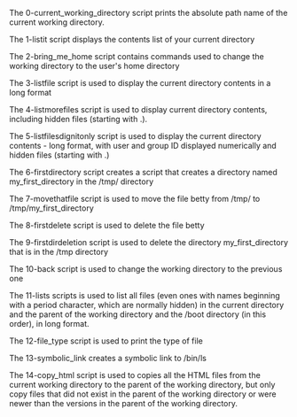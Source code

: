The 0-current_working_directory script prints the absolute path name of the current working directory. 

The 1-listit script displays the contents list of your current directory 

The 2-bring_me_home script contains commands used to change the working directory to the user's home directory 

The 3-listfile script is used to display the current directory contents in a long format 

The 4-listmorefiles script is used to display current directory contents, including hidden files (starting with .). 

The 5-listfilesdignitonly script is used to display the current directory contents - long format, with user and group ID displayed numerically and hidden files (starting with .) 

The 6-firstdirectory script creates a script that creates a directory named my_first_directory in the /tmp/ directory 

The 7-movethatfile script is used to move the file betty from /tmp/ to /tmp/my_first_directory 

The 8-firstdelete script is used to delete the file betty

The 9-firstdirdeletion script is used to delete the directory my_first_directory that is in the /tmp directory

The 10-back script is used to change the working directory to the previous one

The 11-lists scripts is used to list all files (even ones with names beginning with a period character, which are normally hidden) in the current directory and the parent of the working directory and the /boot directory (in this order), in long format.

The 12-file_type script is used to print the type of file

The 13-symbolic_link creates a symbolic link to /bin/ls 

The 14-copy_html script is used to copies all the HTML files from the current working directory to the parent of the working directory, but only copy files that did not exist in the parent of the working directory or were newer than the versions in the parent of the working directory.
